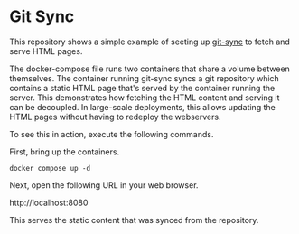 # Git Sync

This repository shows a simple example of seeting up [git-sync](https://github.com/kubernetes/git-sync) to fetch and serve HTML pages.  

The docker-compose file runs two containers that share a volume between themselves. The container running git-sync syncs a git repository which contains a static HTML page that's served by the container running the server. This demonstrates how fetching the HTML content and serving it can be decoupled. In large-scale deployments, this allows updating the HTML pages without having to redeploy the webservers.  

To see this in action, execute the following commands.  

First, bring up the containers.

```
docker compose up -d
```  

Next, open the following URL in your web browser. 

http://localhost:8080  

This serves the static content that was synced from the repository.
